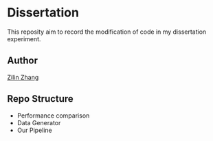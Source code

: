 # Dissertation
This reposity aim to record the modification of code in my dissertation experiment.

## Author
[Zilin Zhang](https://github.bath.ac.uk/zz2169)

## Repo Structure
- Performance comparison
- Data Generator
- Our Pipeline
